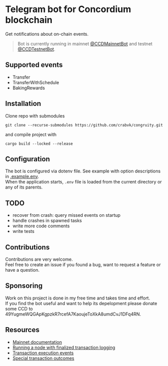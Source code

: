 # Telegram bot for Concordium blockchain

Get notifications about on-chain events.

> Bot is currently running in mainnet [@CCDMainnetBot](https://t.me/CCDMainnetBot) and testnet [@CCDTestnetBot](https://t.me/CCDTestnetBot).

## Supported events

* Transfer
* TransferWithSchedule
* BakingRewards

## Installation

Clone repo with submodules

```shell
git clone --recurse-submodules https://github.com/crabvk/congruity.git
```

and compile project with

```shell
cargo build --locked --release
```

## Configuration

The bot is configured via dotenv file. See example with option descriptions in [.example.env](/.example.env).  
When the application starts, `.env` file is loaded from the current directory or any of its parents.

## TODO

* recover from crash: query missed events on startup
* handle crashes in spawned tasks
* write more code comments
* write tests

## Contributions

Contributions are very welcome.  
Feel free to create an issue if you found a bug, want to request a feature or have a question.

## Sponsoring

Work on this project is done in my free time and takes time and effort.  
If you find the bot useful and want to help its depelopment please donate some CCD to 49YugmeWQGApKgpzkR7rcefA7KaoujeToXkA8umdCvJ1DFq4RN.

## Resources

* [Mainnet documentation](https://developer.concordium.software/en/mainnet/net/index.html)
* [Running a node with finalized transaction logging](https://github.com/Concordium/concordium-node/blob/main/docs/transaction-logging.md)
* [Transaction execution events](https://github.com/concordium/concordium-base/blob/main/haskell-src/Concordium/Types/Execution.hs)
* [Special transaction outcomes](https://github.com/concordium/concordium-base/blob/main/haskell-src/Concordium/Types/Transactions.hs)

